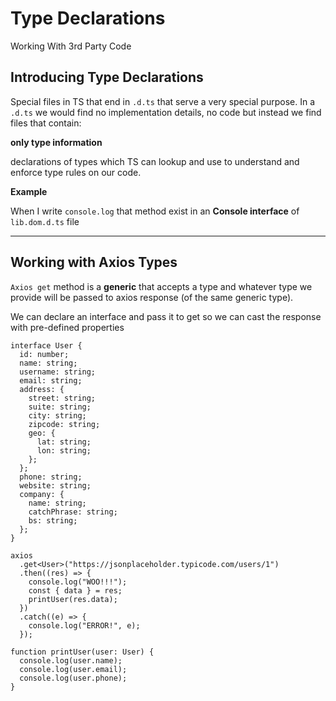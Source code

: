 # Type Declarations

Working With 3rd Party Code

## Introducing Type Declarations

Special files in TS that end in `.d.ts` that serve a very special purpose. In a `.d.ts` we would find no implementation details, no code but instead we find files that contain:

**only type information**

declarations of types which TS can lookup and use to understand and enforce type rules on our code.

**Example**

When I write `console.log` that method exist in an **Console interface** of `lib.dom.d.ts` file

---

## Working with Axios Types

`Axios get` method is a **generic** that accepts a type and whatever type we provide will be passed to axios response (of the same generic type).

We can declare an interface and pass it to get so we can cast the response with pre-defined properties

```
interface User {
  id: number;
  name: string;
  username: string;
  email: string;
  address: {
    street: string;
    suite: string;
    city: string;
    zipcode: string;
    geo: {
      lat: string;
      lon: string;
    };
  };
  phone: string;
  website: string;
  company: {
    name: string;
    catchPhrase: string;
    bs: string;
  };
}

axios
  .get<User>("https://jsonplaceholder.typicode.com/users/1")
  .then((res) => {
    console.log("WOO!!!");
    const { data } = res;
    printUser(res.data);
  })
  .catch((e) => {
    console.log("ERROR!", e);
  });

function printUser(user: User) {
  console.log(user.name);
  console.log(user.email);
  console.log(user.phone);
}

```
